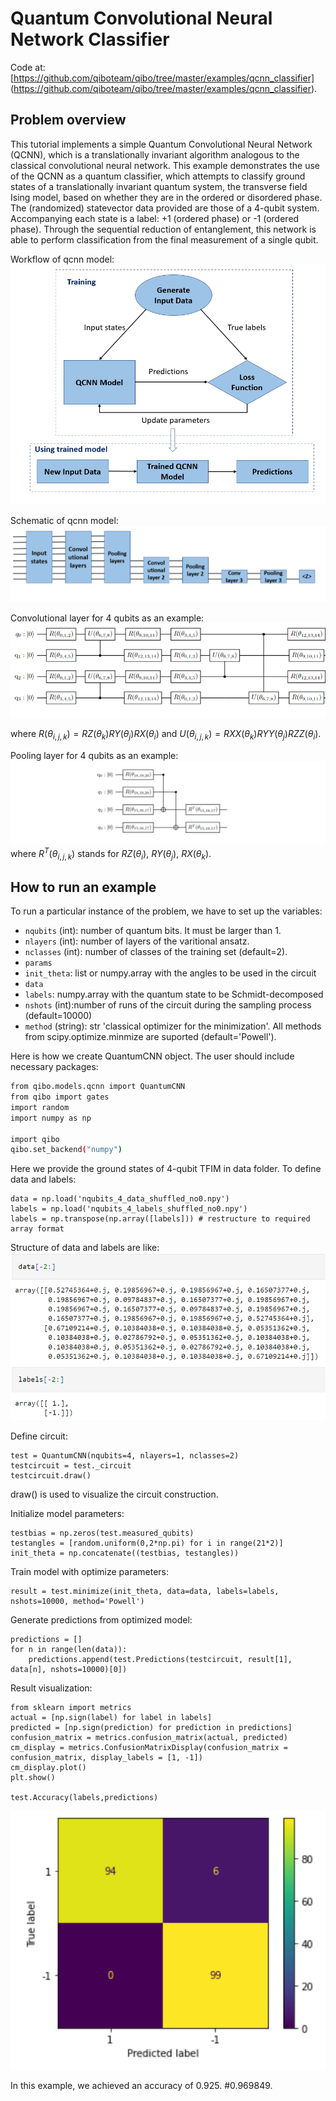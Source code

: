 # Quantum Convolutional Neural Network Classifier

Code at: [https://github.com/qiboteam/qibo/tree/master/examples/qcnn_classifier]
(https://github.com/qiboteam/qibo/tree/master/examples/qcnn_classifier).

## Problem overview
This tutorial implements a simple Quantum Convolutional Neural Network (QCNN), which is a translationally invariant algorithm analogous to the classical convolutional neural network. This example demonstrates the use of the QCNN as a quantum classifier, which attempts to classify ground states of a translationally invariant quantum system, the transverse field Ising model, based on whether they are in the ordered or disordered phase. The (randomized) statevector data provided are those of a 4-qubit system. Accompanying each state is a label: +1 (ordered phase) or -1 (ordered phase).
Through the sequential reduction of entanglement, this network is able to perform classification from the final measurement of a single qubit.

Workflow of qcnn model:
![workflow](images/workflow.PNG)

Schematic of qcnn model:
![schematic](images/structure.PNG)

Convolutional layer for 4 qubits as an example:
![convolution](images/convolution_4qubits.PNG)

where $R(\theta_{i,j,k}) = RZ(\theta_k) RY(\theta_j) RX(\theta_i)$ and $U(\theta_{i,j,k}) = RXX(\theta_k) RYY(\theta_j) RZZ(\theta_i)$. 

Pooling layer for 4 qubits as an example:
![pooling](images/pooling_4qubits.PNG)
where $R^{T}(\theta_{i,j,k})$ stands for $RZ(\theta_i)$, $RY(\theta_j)$, $RX(\theta_k)$.

## How to run an example
To run a particular instance of the problem, we have to set up the variables:
- `nqubits` (int): number of quantum bits. It must be larger than 1. 
- `nlayers` (int): number of layers of the varitional ansatz.
- `nclasses` (int): number of classes of the training set (default=2).
- `params`
- `init_theta`: list or numpy.array with the angles to be used in the circuit
- `data`
- `labels`: numpy.array with the quantum state to be Schmidt-decomposed
- `nshots` (int):number of runs of the circuit during the sampling process (default=10000)
- `method` (string): str 'classical optimizer for the minimization'. All methods from scipy.optimize.minmize are suported (default='Powell').

Here is how we create QuantumCNN object. The user should include necessary packages:

```bash
from qibo.models.qcnn import QuantumCNN
from qibo import gates
import random
import numpy as np

import qibo
qibo.set_backend("numpy")
```

Here we provide the ground states of 4-qubit TFIM in data folder. To define data and labels:

```
data = np.load('nqubits_4_data_shuffled_no0.npy')
labels = np.load('nqubits_4_labels_shuffled_no0.npy')
labels = np.transpose(np.array([labels])) # restructure to required array format
```

Structure of data and labels are like:
![data_labels](images/data_labels.PNG)


Define circuit:
```
test = QuantumCNN(nqubits=4, nlayers=1, nclasses=2)
testcircuit = test._circuit
testcircuit.draw()
```
draw() is used to visualize the circuit construction.

Initialize model parameters:
```
testbias = np.zeros(test.measured_qubits)
testangles = [random.uniform(0,2*np.pi) for i in range(21*2)]
init_theta = np.concatenate((testbias, testangles))
```
Train model with optimize parameters:
```
result = test.minimize(init_theta, data=data, labels=labels, nshots=10000, method='Powell')
```

Generate predictions from optimized model:
```
predictions = []
for n in range(len(data)):
    predictions.append(test.Predictions(testcircuit, result[1], data[n], nshots=10000)[0])
```

Result visualization:
```
from sklearn import metrics
actual = [np.sign(label) for label in labels]
predicted = [np.sign(prediction) for prediction in predictions]
confusion_matrix = metrics.confusion_matrix(actual, predicted)
cm_display = metrics.ConfusionMatrixDisplay(confusion_matrix = confusion_matrix, display_labels = [1, -1])
cm_display.plot()
plt.show()

test.Accuracy(labels,predictions)
```
![result](images/result_confusion_matrix.PNG)

In this example, we achieved an accuracy of 0.925. #0.969849.
